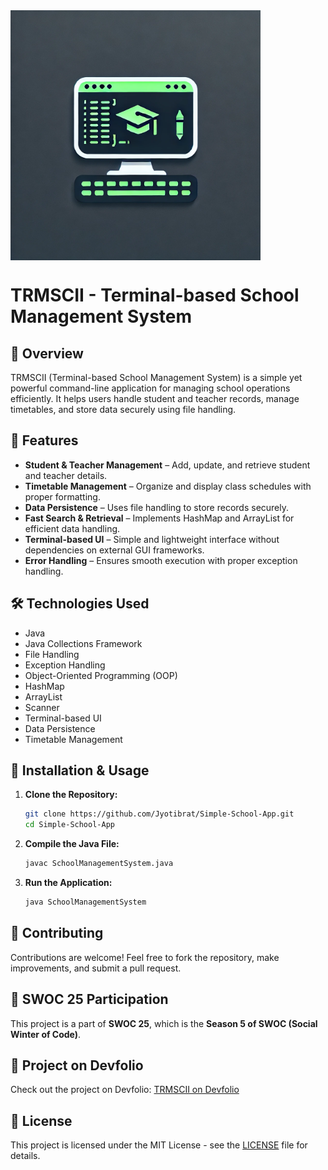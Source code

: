 <img align="center" src="./Assets/Logo.jpg" alt="Project Logo" width="400">

# TRMSCII - Terminal-based School Management System

## 📌 Overview

TRMSCII (Terminal-based School Management System) is a simple yet powerful command-line application for managing school operations efficiently. It helps users handle student and teacher records, manage timetables, and store data securely using file handling.

## 🚀 Features

- **Student & Teacher Management** – Add, update, and retrieve student and teacher details.
- **Timetable Management** – Organize and display class schedules with proper formatting.
- **Data Persistence** – Uses file handling to store records securely.
- **Fast Search & Retrieval** – Implements HashMap and ArrayList for efficient data handling.
- **Terminal-based UI** – Simple and lightweight interface without dependencies on external GUI frameworks.
- **Error Handling** – Ensures smooth execution with proper exception handling.

## 🛠 Technologies Used
- Java  
- Java Collections Framework  
- File Handling  
- Exception Handling  
- Object-Oriented Programming (OOP)  
- HashMap  
- ArrayList  
- Scanner  
- Terminal-based UI  
- Data Persistence  
- Timetable Management  

## 📂 Installation & Usage
1. **Clone the Repository:**
   ```sh
   git clone https://github.com/Jyotibrat/Simple-School-App.git
   cd Simple-School-App
   ```
2. **Compile the Java File:**
   ```sh
   javac SchoolManagementSystem.java
   ```
3. **Run the Application:**
   ```sh
   java SchoolManagementSystem
   ```

## 🤝 Contributing
Contributions are welcome! Feel free to fork the repository, make improvements, and submit a pull request.

## 🎯 SWOC 25 Participation
This project is a part of **SWOC 25**, which is the **Season 5 of SWOC (Social Winter of Code)**.

## 🔗 Project on Devfolio
Check out the project on Devfolio: [TRMSCII on Devfolio](https://devfolio.co/projects/ters-caf0)

## 📜 License
This project is licensed under the MIT License - see the [LICENSE](LICENSE) file for details.